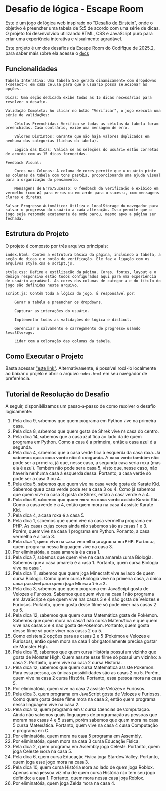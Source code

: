 # Desafio de lógica - Escape Room

Este é um jogo de lógica web inspirado no ["Desafio de Einstein"](https://rachacuca.com.br/logica/problemas/teste-de-einstein/), onde o objetivo é preencher uma tabela de 5x5 de acordo com uma série de dicas. O projeto foi desenvolvido utilizando HTML, CSS e JavaScript puro para criar uma experiência interativa e visualmente agradável.

Este projeto é um dos desafios da Escape Room do Codifique de 2025.2, para saber mais sobre ela acesse o [docs](https://docs.google.com/document/d/1eWqgaqPjnLk0gEtTzHVwTaL9DeAk0pMRG_xV5WEWcsU/edit?usp=sharing0)

## Funcionalidades

    Tabela Interativa: Uma tabela 5x5 gerada dinamicamente com dropdowns (<select>) em cada célula para que o usuário possa selecionar as opções.

    Dicas: Uma seção dedicada exibe todas as 15 dicas necessárias para resolver o desafio.

    Validação Completa: Ao clicar no botão "Verificar", o jogo executa uma série de validações:

        Células Preenchidas: Verifica se todas as células da tabela foram preenchidas. Caso contrário, exibe uma mensagem de erro.

        Valores Distintos: Garante que não haja valores duplicados em nenhuma das categorias (linhas da tabela).

        Lógica das Dicas: Valida se as seleções do usuário estão corretas de acordo com as 15 dicas fornecidas.

    Feedback Visual:

        Cores nas Colunas: A coluna de cores permite que o usuário pinte as colunas da tabela com tons pastéis, proporcionando uma ajuda visual para a organização do pensamento.

        Mensagens de Erro/Sucesso: O feedback da verificação é exibido em vermelho (com ❌) para erros ou em verde para o sucesso, com mensagens claras e diretas.

    Salvar Progresso Automático: Utiliza o localStorage do navegador para salvar o progresso do usuário a cada alteração. Isso permite que o jogo seja retomado exatamente de onde parou, mesmo após a página ser fechada.

## Estrutura do Projeto

O projeto é composto por três arquivos principais:

    index.html: Contém a estrutura básica da página, incluindo a tabela, a seção de dicas e o botão de verificação. Ele faz a ligação com os arquivos style.css e script.js.

    style.css: Define a estilização da página. Cores, fontes, layout e o design responsivo estão todos configurados aqui para uma experiência de usuário agradável. As cores das colunas de categoria e do título do jogo são definidas neste arquivo.

    script.js: Contém toda a lógica do jogo. É responsável por:

        Gerar a tabela e preencher os dropdowns.

        Capturar as interações do usuário.

        Implementar todas as validações de lógica e distinct.

        Gerenciar o salvamento e carregamento de progresso usando localStorage.

        Lidar com a coloração das colunas da tabela.

## Como Executar o Projeto

Basta acessar ["este link"](https://pet-comp.github.io/codifique2025.2/DesafioDoEinstein/).
Alternativamente, é possível rodá-lo localmente ao baixar o projeto e abrir o arquivo `index.html` em seu navegador de preferência.

## Tutorial de Resolução do Desafio

A seguir, disponibilizamos um passo-a-passo de como resolver o desafio logicamente:

1. Pela dica 9, sabemos que quem programa em Python vive na primeira casa.
2. Pela dica 8, sabemos que quem gosta de Shrek vive na casa do centro.
3. Pela dica 14, sabemos que a casa azul fica ao lado da de quem programa em Python. Como a casa é a primeira, então a casa azul é a segunda.
4. Pela dica 4, sabemos que a casa verde fica à esquerda da casa roxa. Já sabemos que a casa verde não é a segunda. A casa verde também não pode ser a primeira, já que, nesse caso, a segunda casa seria roxa (mas ela é azul). Também não pode ser a casa 5, visto que, nesse caso, não haveria nenhuma casa à esquerda dessa. Portanto, a casa verde só pode ser a casa 3 ou 4.
5. Pela dica 5, sabemos que quem vive na casa verde gosta de Karate Kid. Sabemos que a casa verde pode ser a casa 3 ou 4. Como já sabemos que quem vive na casa 3 gosta de Shrek, então a casa verde é a 4.
6. Pela dica 6, sabemos que quem mora na casa verde assiste Karate Kid. Como a casa verde é a 4, então quem mora na casa 4 assiste Karate Kid.
7. Pela dica 4, a casa roxa é a casa 5.
8. Pela dica 1, sabemos que quem vive na casa vermelha programa em PHP. As casas cujas cores ainda não sabemos são as casas 1 e 3. Porém, quem vive na casa 1 programa em Python. Portanto, a casa vermelha é a casa 3.
9. Pela dica 1, quem vive na casa vermelha programa em PHP. Portanto, quem programa nessa linguagem vive na casa 3. 
10. Por eliminatória, a casa amarela é a casa 1.
11. Pela dica 7, sabemos que quem vive na casa amarela cursa Biologia. Sabemos que a casa amarela é a casa 1. Portanto, quem cursa Biologia vive na casa 1.
12. Pela dica 11, sabemos que quem joga Minecraft vive ao lado de quem cursa Biologia. Como quem cursa Biologia vive na primeira casa, a única casa possível para quem joga Minecraft é a 2.
13. Pela dica 3, sabemos que quem programa em JavaScript gosta de Velozes e Furiosos. Sabemos que quem vive na casa 1 não programa em JavaScript e que quem vive nas casas 3 e 4 não gosta de Velozes e Furiosos. Portanto, quem gosta desse filme só pode viver nas casas 2 ou 5.
14. Pela dica 12, sabemos que quem cursa Matemática gosta de Pokémon. Sabemos que quem mora na casa 1 não cursa Matemática e que quem vive nas casas 3 e 4 não gosta de Pokémon. Portanto, quem gosta desse filme só pode viver nas casas 2 ou 5.
15. Como existem 2 opções para as casas 2 e 5 (Pokémon e Velozes e Furiosos), então quem mora na casa 1 obrigatoriamente precisa gostar de Monster High.
16. Pela dica 15, sabemos que quem cursa História possui um vizinho que gosta de Monster High. Quem assiste esse filme só possui um vizinho: a casa 2. Portanto, quem vive na casa 2 cursa História.
17. Pela dica 12, sabemos que quem cursa Matemática assiste Pokémon. Para essa pessoa, as únicas possibilidades são as casas 2 ou 5. Porém, quem vive na casa 2 cursa História. Portanto, essa pessoa mora na casa 5.
18. Por eliminatória, quem vive na casa 2 assiste Velozes e Furiosos.
19. Pela dica 3, quem programa em JavaScript gosta de Velozes e Furiosos. Como quem gosta desse filme mora na casa 2, então quem programa nessa linguagem vive na casa 2.
20. Pela dica 13, quem programa em C cursa Ciências de Computação. Ainda não sabemos quais linguagens de programação as pessoas que moram nas casas 4 e 5 usam, porém sabemos que quem mora na casa 5 cursa Matemática. Portanto, quem vive na casa 4 cursa Computação e programa em C.
21. Por eliminatória, quem mora na casa 5 programa em Assembly.
22. Por eliminatória, quem mora na casa 3 cursa Educação Física.
23. Pela dica 2, quem programa em Assembly joga Celeste. Portanto, quem joga Celeste mora na casa 5.
24. Pela dica 6, quem cursa Educação Física joga Stardew Valley. Portanto, quem joga esse jogo mora na casa 3.
25. Pela dica 10, quem cursa História mora ao lado de quem joga Roblox. Apenas uma pessoa vizinha de quem cursa História não tem seu jogo definido: a casa 1. Portanto, quem mora nessa casa joga Roblox.
26. Por eliminatória, quem joga Zelda mora na casa 4.